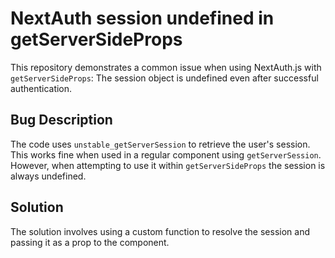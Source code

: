 # NextAuth session undefined in getServerSideProps

This repository demonstrates a common issue when using NextAuth.js with `getServerSideProps`:
The session object is undefined even after successful authentication.

## Bug Description

The code uses `unstable_getServerSession` to retrieve the user's session. This works fine when used in a regular component using `getServerSession`.  However, when attempting to use it within `getServerSideProps`  the session is always undefined.

## Solution

The solution involves using a custom function to resolve the session and passing it as a prop to the component.